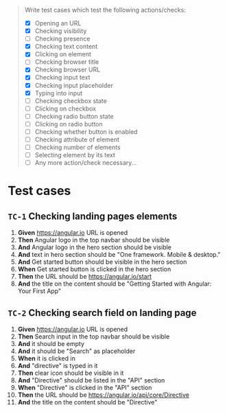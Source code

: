 > Write test cases which test the following actions/checks:
> - [x] Opening an URL
> - [x] Checking visibility
> - [ ] Checking presence
> - [x] Checking text content
> - [x] Clicking on element
> - [ ] Checking browser title
> - [x] Checking browser URL
> - [x] Checking input text
> - [x] Checking input placeholder
> - [x] Typing into input
> - [ ] Checking checkbox state
> - [ ] Clicking on checkbox
> - [ ] Checking radio button state
> - [ ] Clicking on radio button
> - [ ] Checking whether button is enabled
> - [ ] Checking attribute of element
> - [ ] Checking number of elements
> - [ ] Selecting element by its text
> - [ ] Any more action/check necessary...

# Test cases

## `TC-1` Checking landing pages elements

1. **Given** https://angular.io URL is opened
1. **Then** Angular logo in the top navbar should be visible
1. **And** Angular logo in the hero section should be visible
1. **And** text in hero section should be "One framework. Mobile & desktop."
1. **And** Get started button should be visible in the hero section
1. **When** Get started button is clicked in the hero section
1. **Then** the URL should be https://angular.io/start
1. **And** the title on the content should be "Getting Started with Angular: Your First App"

## `TC-2` Checking search field on landing page

1. **Given** https://angular.io URL is opened
1. **Then** Search input in the top navbar should be visible
1. **And** it should be empty
1. **And** it should be "Search" as placeholder
1. **When** it is clicked in
1. **And** "directive" is typed in it
1. **Then** clear icon should be visible in it
1. **And** "Directive" should be listed in the "API" section
1. **When** "Directive" is clicked in the "API" section
1. **Then** the URL should be https://angular.io/api/core/Directive
1. **And** the title on the content should be "Directive"